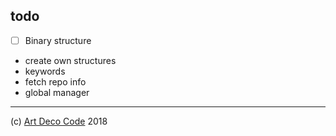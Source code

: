 
## todo

- [ ] Binary structure
<!-- - [ ] Fix tests -->
<!-- - [ ] Star -->
* create own structures
* keywords
* fetch repo info
* global manager

---

(c) [Art Deco Code](https://artdeco.bz) 2018

[1]: https://github.com/settings/tokens
